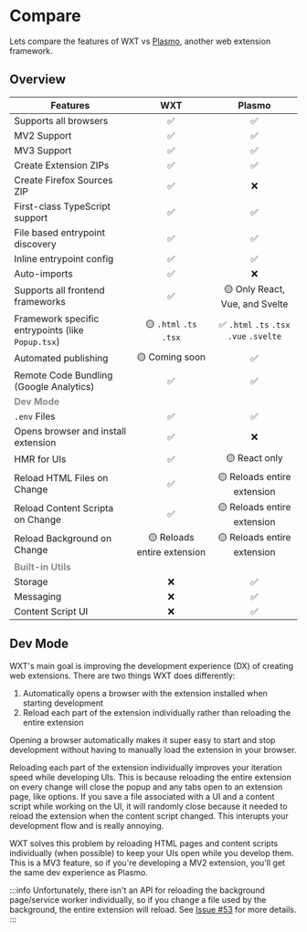 # Compare

Lets compare the features of WXT vs [Plasmo](https://docs.plasmo.com/framework), another web extension framework.

## Overview

| Features                                             |             WXT             |                  Plasmo                  |
| ---------------------------------------------------- | :-------------------------: | :--------------------------------------: |
| Supports all browsers                                |             ✅              |                    ✅                    |
| MV2 Support                                          |             ✅              |                    ✅                    |
| MV3 Support                                          |             ✅              |                    ✅                    |
| Create Extension ZIPs                                |             ✅              |                    ✅                    |
| Create Firefox Sources ZIP                           |             ✅              |                    ❌                    |
| First-class TypeScript support                       |             ✅              |                    ✅                    |
| File based entrypoint discovery                      |             ✅              |                    ✅                    |
| Inline entrypoint config                             |             ✅              |                    ✅                    |
| Auto-imports                                         |             ✅              |                    ❌                    |
| Supports all frontend frameworks                     |             ✅              |      🟡 Only React, Vue, and Svelte      |
| Framework specific entrypoints (like `Popup.tsx`)    |   🟡 `.html` `.ts` `.tsx`   | ✅ `.html` `.ts` `.tsx` `.vue` `.svelte` |
| Automated publishing                                 |       🟡 Coming soon        |                    ✅                    |
| Remote Code Bundling (Google Analytics)              |             ✅              |                    ✅                    |
| <strong style="opacity: 50%">Dev Mode</strong>       |                             |                                          |
| `.env` Files                                         |             ✅              |                    ✅                    |
| Opens browser and install extension                  |             ✅              |                    ❌                    |
| HMR for UIs                                          |             ✅              |              🟡 React only               |
| Reload HTML Files on Change                          |             ✅              |       🟡 Reloads entire extension        |
| Reload Content Scripta on Change                     |             ✅              |       🟡 Reloads entire extension        |
| Reload Background on Change                          | 🟡 Reloads entire extension |       🟡 Reloads entire extension        |
| <strong style="opacity: 50%">Built-in Utils</strong> |                             |                                          |
| Storage                                              |             ❌              |                    ✅                    |
| Messaging                                            |             ❌              |                    ✅                    |
| Content Script UI                                    |             ❌              |                    ✅                    |

## Dev Mode

WXT's main goal is improving the development experience (DX) of creating web extensions. There are two things WXT does differently:

1. Automatically opens a browser with the extension installed when starting development
2. Reload each part of the extension individually rather than reloading the entire extension

Opening a browser automatically makes it super easy to start and stop development without having to manually load the extension in your browser.

Reloading each part of the extension individually improves your iteration speed while developing UIs. This is because reloading the entire extension on every change will close the popup and any tabs open to an extension page, like options. If you save a file associated with a UI and a content script while working on the UI, it will randomly close because it needed to reload the extension when the content script changed. This interupts your development flow and is really annoying.

WXT solves this problem by reloading HTML pages and content scripts individually (when possible) to keep your UIs open while you develop them. This is a MV3 feature, so if you're developing a MV2 extension, you'll get the same dev experience as Plasmo.

:::info
Unfortunately, there isn't an API for reloading the background page/service worker individually, so if you change a file used by the background, the entire extension will reload. See [Issue #53](https://github.com/aklinker1/wxt/issues/53) for more details.
:::
